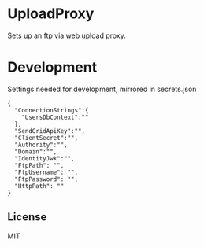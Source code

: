 # UploadProxy
Sets up an ftp via web upload proxy.

# Development
Settings needed for development, mirrored in secrets.json
```
{  
  "ConnectionStrings":{
    "UsersDbContext":""
  },
  "SendGridApiKey":"",
  "ClientSecret":"",
  "Authority":"",
  "Domain":"",
  "IdentityJwk":"",
  "FtpPath": "",
  "FtpUsername": "",
  "FtpPassword": "",
  "HttpPath": ""
}
```

License
----
MIT